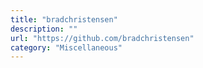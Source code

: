 ```yaml
---
title: "bradchristensen"
description: ""
url: "https://github.com/bradchristensen"
category: "Miscellaneous"
---
```

